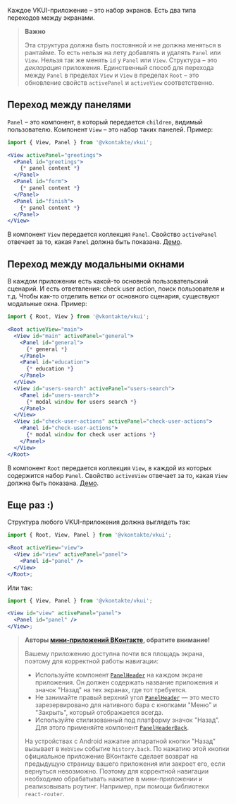 Каждое VKUI-приложение – это набор экранов. Есть два типа переходов между экранами.

> **Важно**
>
> Эта структура должна быть постоянной и не должна меняться в рантайме. То есть нельзя на лету добавлять и
> удалять `Panel` или `View`. Нельзя так же менять `id` у `Panel` или `View`. Структура – это _декларация_ приложения.
> Единственный способ для перехода между `Panel` в пределах `View` и `View` в пределах `Root` – это обновление свойств `activePanel`
> и `activeView` соответственно.

## Переход между панелями

`Panel` – это компонент, в который передается `children`, видимый пользователю. Компонент `View` – это набор таких панелей. Пример:

```jsx static
import { View, Panel } from '@vkontakte/vkui';

<View activePanel="greetings">
  <Panel id="greetings">
    {* panel content *}
  </Panel>
  <Panel id="form">
    {* panel content *}
  </Panel>
  <Panel id="finish">
    {* panel content *}
  </Panel>
</View>
```

В компонент `View` передается коллекция `Panel`. Свойство `activePanel` отвечает за то, какая `Panel` должна быть показана. [Демо](#!/View).

## Переход между модальными окнами

В каждом приложении есть какой-то основной пользовательский сценарий. И есть ответвления: check user action, поиск пользователя и т.д.
Чтобы как-то отделить ветки от основного сценария, существуют модальные окна. Пример:

```jsx static
import { Root, View } from '@vkontakte/vkui';

<Root activeView="main">
  <View id="main" activePanel="general">
    <Panel id="general">
      {* general *}
    </Panel>
    <Panel id="education">
      {* education *}
    </Panel>
  </View>
  <View id="users-search" activePanel="users-search">
    <Panel id="users-search">
      {* modal window for users search *}
    </Panel>
  </View>
  <View id="check-user-actions" activePanel="check-user-actions">
    <Panel id="check-user-actions">
      {* modal window for check user actions *}
    </Panel>
  </View>
</Root>
```

В компонент `Root` передается коллекция `View`, в каждой из которых содержится набор `Panel`. Свойство
`activeView` отвечает за то, какая `View` должна быть показана. [Демо](#!/Root).

## Еще раз :)

Структура любого VKUI-приложения должна выглядеть так:

```jsx static
import { Root, View, Panel } from '@vkontakte/vkui';

<Root activeView="view">
  <View id="view" activePanel="panel">
    <Panel id="panel" />
  </View>
</Root>;
```

Или так:

```jsx static
import { View, Panel } from '@vkontakte/vkui';

<View id="view" activePanel="panel">
  <Panel id="panel" />
</View>;
```

> **Авторы [мини-приложений ВКонтакте](https://dev.vk.com/mini-apps/overview), обратите внимание!**
>
> Вашему приложению доступна почти вся площадь экрана, поэтому для корректной работы навигации:
>
> - Используйте компонент [`PanelHeader`](#/PanelHeader) на каждом экране приложения. Он должен содержать название приложения и значок "Назад" на тех экранах, где тот требуется.
> - Не занимайте правый верхний угол [`PanelHeader`](#/PanelHeader) — это место зарезервировано для нативного бара с кнопками "Меню" и "Закрыть", который отображается всегда.
> - Используйте стилизованный под платформу значок "Назад". Для этого применяйте компонент [`PanelHeaderBack`](#/PanelHeaderBack).
>
> На устройствах с Android нажатие аппаратной кнопки "Назад" вызывает в `WebView` событие `history.back`. По нажатию этой кнопки официальное приложение ВКонтакте сделает возврат на предыдущую страницу вашего приложения или закроет его, если вернуться невозможно. Поэтому для корректной навигации необходимо обрабатывать нажатие в мини-приложении и реализовывать роутинг. Например, при помощи библиотеки `react-router`.

